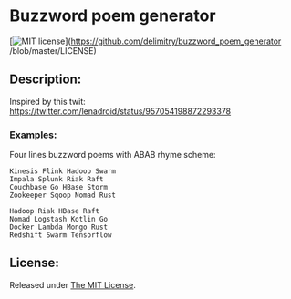 # Buzzword poem generator

[![MIT license](http://img.shields.io/badge/license-MIT-brightgreen.svg)](https://github.com/delimitry/buzzword_poem_generator
/blob/master/LICENSE)

Description:
------------

Inspired by this twit: https://twitter.com/lenadroid/status/957054198872293378


### Examples:

Four lines buzzword poems with ABAB rhyme scheme:

```
Kinesis Flink Hadoop Swarm
Impala Splunk Riak Raft
Couchbase Go HBase Storm
Zookeeper Sqoop Nomad Rust
```

```
Hadoop Riak HBase Raft
Nomad Logstash Kotlin Go
Docker Lambda Mongo Rust
Redshift Swarm Tensorflow
```

License:
--------
Released under [The MIT License](https://github.com/delimitry/buzzword_poem_generator/blob/master/LICENSE).
